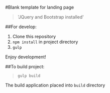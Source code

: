 #Blank template for landing page
> 'JQuery and Bootstrap installed'

##For develop:

1. Clone this repository
2. `npm install` in project directory
3. `gulp`

Enjoy development!


##To build project:

> `gulp build`

The build application placed into `build` directory